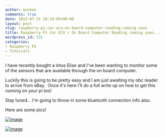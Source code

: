 ```yaml
---
author: munkee
comments: true
date: 2013-07-31 20:19:03+00:00
layout: post
slug: raspberry-pi-car-ecu-on-board-computer-reading-coming-soon
title: Raspberry Pi Car ECU / On Board Computer Reading coming soon...
wordpress_id: 331
categories:
- Raspberry PI
- Tutorials
---
```


I have recently bought a lotus Elise and I've been wanting to monitor some of the sensors that are available through the on board computer. 

Luckily this is going to be pretty easy and I am just awaiting my obc reader to arrive from eBay.  Once it's here I'll do a full write up on how to get this running on your pi too!

Stay tuned... I'm going to throw in some bluetooth connection info also.

Here are some pics!
 

[![image](http://192.168.0.15/wordpress/wp-content/uploads/2013/08/wpid-20130803_100106.jpg)](http://192.168.0.15/wordpress/wp-content/uploads/2013/08/wpid-20130803_100106.jpg) 

[![image](http://c-mobberley.com/wordpress/wp-content/uploads/2013/08/wpid-20130803_100100.jpg)](http://c-mobberley.com/wordpress/wp-content/uploads/2013/08/wpid-20130803_100100.jpg)
